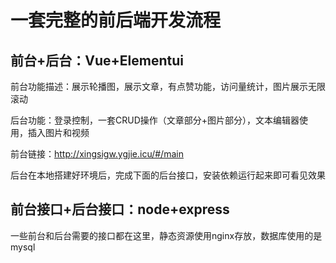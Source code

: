 # **一套完整的前后端开发流程**

## 前台+后台：Vue+Elementui

前台功能描述：展示轮播图，展示文章，有点赞功能，访问量统计，图片展示无限滚动

后台功能：登录控制，一套CRUD操作（文章部分+图片部分），文本编辑器使用，插入图片和视频

前台链接：http://xingsigw.ygjie.icu/#/main

后台在本地搭建好环境后，完成下面的后台接口，安装依赖运行起来即可看见效果

## 前台接口+后台接口：node+express

一些前台和后台需要的接口都在这里，静态资源使用nginx存放，数据库使用的是mysql
